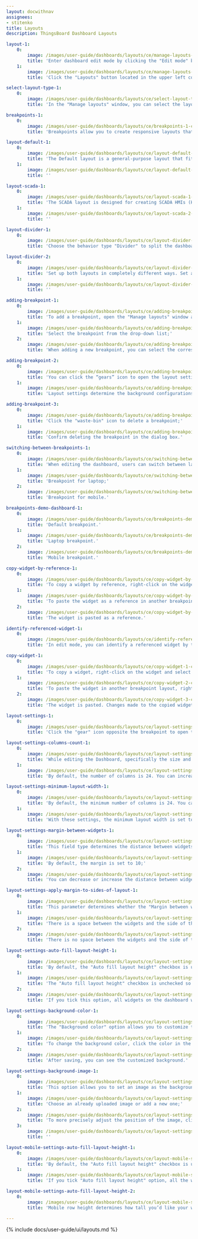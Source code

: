 ```yaml
---
layout: docwithnav
assignees:
- stitenko
title: Layouts
description: ThingsBoard Dashboard Layouts

layout-1:
    0:
        image: /images/user-guide/dashboards/layouts/ce/manage-layouts-1-ce.png
        title: 'Enter dashboard edit mode by clicking the "Edit mode" button in the upper right corner of the window;'
    1:
        image: /images/user-guide/dashboards/layouts/ce/manage-layouts-2-ce.png
        title: 'Click the "Layouts" button located in the upper left corner of the dashboard window. This will open the layout management window.'

select-layout-type-1:
    0:
        image: /images/user-guide/dashboards/layouts/ce/select-layout-type-1-ce.png
        title: 'In the "Manage layouts" window, you can select the layout type suitable for your needs: Default, SCADA, or Divider.'

breakpoints-1:
    0:
        image: /images/user-guide/dashboards/layouts/ce/breakpoints-1-ce.png
        title: 'Breakpoints allow you to create responsive layouts that adapt to different screen sizes. You can add and configure breakpoints to ensure your dashboard looks perfect on any device.'

layout-default-1:
    0:
        image: /images/user-guide/dashboards/layouts/ce/layout-default-1-ce.png
        title: 'The Default layout is a general-purpose layout that fits most dashboards. This layout type supports screen breakpoints for responsive design.'
    1:
        image: /images/user-guide/dashboards/layouts/ce/layout-default-2-ce.png
        title: ''

layout-scada-1:
    0:
        image: /images/user-guide/dashboards/layouts/ce/layout-scada-1-ce.png
        title: 'The SCADA layout is designed for creating SCADA HMIs (Human-Machine Interfaces) an typically consists of scalable widgets called SCADA symbols. '
    1:
        image: /images/user-guide/dashboards/layouts/ce/layout-scada-2-ce.png
        title: ''

layout-divider-1:
    0:
        image: /images/user-guide/dashboards/layouts/ce/layout-divider-1-ce.png
        title: 'Choose the behavior type "Divider" to split the dashboard into two separate sections: left and right. You can configure the width of these sub-layouts using either a fixed pixel value or a percentage of the screen width.'

layout-divider-2:
    0:
        image: /images/user-guide/dashboards/layouts/ce/layout-divider-2-ce.png
        title: 'Set up both layouts in completely different ways. Set a different background for each window. And resize the window sizes in a certain percentage ratio to each other. Then save changes.'
    1:
        image: /images/user-guide/dashboards/layouts/ce/layout-divider-3-ce.png
        title: ''

adding-breakpoint-1:
    0:
        image: /images/user-guide/dashboards/layouts/ce/adding-breakpoint-1-ce.png
        title: 'To add a breakpoint, open the "Manage layouts" window and click the "+" button in the breakpoints table;'
    1:
        image: /images/user-guide/dashboards/layouts/ce/adding-breakpoint-2-ce.png
        title: 'Select the breakpoint from the drop-down list;'
    2:
        image: /images/user-guide/dashboards/layouts/ce/adding-breakpoint-3-ce.png
        title: 'When adding a new breakpoint, you can select the corresponding screen resolution and copy both widgets and layout settings from another breakpoint. Click "Add".'

adding-breakpoint-2:
    0:
        image: /images/user-guide/dashboards/layouts/ce/adding-breakpoint-4-ce.png
        title: 'You can click the “gears” icon to open the layout settings for that breakpoint;'
    1:
        image: /images/user-guide/dashboards/layouts/ce/adding-breakpoint-5-ce.png
        title: 'Layout settings determine the background configurations of the dashboard and how widgets will be arranged on it.'

adding-breakpoint-3:
    0:
        image: /images/user-guide/dashboards/layouts/ce/adding-breakpoint-6-ce.png
        title: 'Click the "waste-bin" icon to delete a breakpoint;'
    1:
        image: /images/user-guide/dashboards/layouts/ce/adding-breakpoint-7-ce.png
        title: 'Confirm deleting the breakpoint in the dialog box.'

switching-between-breakpoints-1:
    0:
        image: /images/user-guide/dashboards/layouts/ce/switching-between-breakpoints-1-ce.png
        title: 'When editing the dashboard, users can switch between layouts using the combobox located in the top-left corner of the screen;'
    1:
        image: /images/user-guide/dashboards/layouts/ce/switching-between-breakpoints-2-ce.png
        title: 'Breakpoint for laptop;'
    2:
        image: /images/user-guide/dashboards/layouts/ce/switching-between-breakpoints-3-ce.png
        title: 'Breakpoint for mobile.'

breakpoints-demo-dashboard-1:
    0:
        image: /images/user-guide/dashboards/layouts/ce/breakpoints-demo-dashboard-1-ce.png
        title: 'Default breakpoint.'
    1:
        image: /images/user-guide/dashboards/layouts/ce/breakpoints-demo-dashboard-2-ce.png
        title: 'Laptop breakpoint.'
    2:
        image: /images/user-guide/dashboards/layouts/ce/breakpoints-demo-dashboard-3-ce.png
        title: 'Mobile breakpoint.'

copy-widget-by-reference-1:
    0:
        image: /images/user-guide/dashboards/layouts/ce/copy-widget-by-reference-1-ce.png
        title: 'To copy a widget by reference, right-click on the widget and select "Copy reference" (Ctrl+R);'
    1:
        image: /images/user-guide/dashboards/layouts/ce/copy-widget-by-reference-2-ce.png
        title: 'To paste the widget as a reference in another breakpoint layout, right-click on the empty space and select "Paste reference" (Ctrl+I);'
    2:
        image: /images/user-guide/dashboards/layouts/ce/copy-widget-by-reference-3-ce.png
        title: 'The widget is pasted as a reference.'

identify-referenced-widget-1:
    0:
        image: /images/user-guide/dashboards/layouts/ce/identify-referenced-widget-1-ce.png
        title: 'In edit mode, you can identify a referenced widget by the presence of a "Reference" button in the widget&#39;s edit panel.'

copy-widget-1:
    0:
        image: /images/user-guide/dashboards/layouts/ce/copy-widget-1-ce.png
        title: 'To copy a widget, right-click on the widget and select "Copy" (Ctrl+C);'
    1:
        image: /images/user-guide/dashboards/layouts/ce/copy-widget-2-ce.png
        title: 'To paste the widget in another breakpoint layout, right-click on the empty space and select "Paste" (Ctrl+V);'
    2:
        image: /images/user-guide/dashboards/layouts/ce/copy-widget-3-ce.png
        title: 'The widget is pasted. Changes made to the copied widget will not affect the original widget.'

layout-settings-1:
    0:
        image: /images/user-guide/dashboards/layouts/ce/layout-settings-1-ce.png
        title: 'Click the "gear" icon opposite the breakpoint to open the layout settings.'

layout-settings-columns-count-1:
    0:
        image: /images/user-guide/dashboards/layouts/ce/layout-settings-columns-count-1-ce.png
        title: 'While editing the Dashboard, specifically the size and space of your widgets, you can notice a whitish grid on a gray background. These are columns that determine how many widgets can fit horizontally on the dashboard;'
    1:
        image: /images/user-guide/dashboards/layouts/ce/layout-settings-columns-count-2-ce.png
        title: 'By default, the number of columns is 24. You can increase or decrease their number. The minimum number of columns is 10. The maximum number is 1000 columns.'

layout-settings-minimum-layout-width-1:
    0:
        image: /images/user-guide/dashboards/layouts/ce/layout-settings-minimum-layout-width-1-ce.png
        title: 'By default, the minimum number of columns is 24. You can increase or decrease this number. The minimum number of columns is 10. We recommend that the value of this parameter be equal to or more than the column count.'
    1:
        image: /images/user-guide/dashboards/layouts/ce/layout-settings-minimum-layout-width-2-ce.png
        title: 'With these settings, the minimum layout width is set to 10 columns.'

layout-settings-margin-between-widgets-1:
    0:
        image: /images/user-guide/dashboards/layouts/ce/layout-settings-margin-between-widgets-1-ce.png
        title: 'This field type determines the distance between widgets;'
    1:
        image: /images/user-guide/dashboards/layouts/ce/layout-settings-margin-between-widgets-2-ce.png
        title: 'By default, the margin is set to 10;'
    2:
        image: /images/user-guide/dashboards/layouts/ce/layout-settings-margin-between-widgets-3-ce.png
        title: 'You can decrease or increase the distance between widgets.'

layout-settings-apply-margin-to-sides-of-layout-1:
    0:
        image: /images/user-guide/dashboards/layouts/ce/layout-settings-apply-margin-to-sides-of-layout-1-ce.png
        title: 'This parameter determines whether the "Margin between widgets" value should be applied to the sides of the layout;'
    1:
        image: /images/user-guide/dashboards/layouts/ce/layout-settings-apply-margin-to-sides-of-layout-2-ce.png
        title: 'There is a space between the widgets and the side of the layout;'
    2:
        image: /images/user-guide/dashboards/layouts/ce/layout-settings-apply-margin-to-sides-of-layout-3-ce.png
        title: 'There is no space between the widgets and the side of the layout.'

layout-settings-auto-fill-layout-height-1:
    0:
        image: /images/user-guide/dashboards/layouts/ce/layout-settings-auto-fill-layout-height-1-ce.png
        title: 'By default, the "Auto fill layout height" checkbox is unchecked;'
    1:
        image: /images/user-guide/dashboards/layouts/ce/layout-settings-auto-fill-layout-height-2-ce.png
        title: 'The "Auto fill layout height" checkbox is unchecked so that you can freely adjust the size of the widgets;'
    2:
        image: /images/user-guide/dashboards/layouts/ce/layout-settings-auto-fill-layout-height-3-ce.png
        title: 'If you tick this option, all widgets on the dashboard will fill the screen space vertically.'

layout-settings-background-color-1:
    0:
        image: /images/user-guide/dashboards/layouts/ce/layout-settings-background-color-1-ce.png
        title: 'The "Background color" option allows you to customize the color that you&#39;d like to be on the dashboard&#39;s background;'
    1:
        image: /images/user-guide/dashboards/layouts/ce/layout-settings-background-color-2-ce.png
        title: 'To change the background color, click the color in the small square on the right in the background color section. In the popup window, select the desired color and transparency. Then click "Select". Afterward, apply the layout settings;'
    2:
        image: /images/user-guide/dashboards/layouts/ce/layout-settings-background-color-3-ce.png
        title: 'After saving, you can see the customized background.'

layout-settings-background-image-1:
    0:
        image: /images/user-guide/dashboards/layouts/ce/layout-settings-background-image-1-ce.png
        title: 'This option allows you to set an image as the background of the dashboard. You can choose an image from the Image gallery or set a direct link. To select an image from the gallery, click "Browse from gallery";'
    1:
        image: /images/user-guide/dashboards/layouts/ce/layout-settings-background-image-2-ce.png
        title: 'Choose an already uploaded image or add a new one;'
    2:
        image: /images/user-guide/dashboards/layouts/ce/layout-settings-background-image-3-ce.png
        title: 'To more precisely adjust the position of the image, click the dropdown menu of the "Background size mode" section and select how exactly the image will fill the background space. For example, let&#39;s choose "Cover" and click "Save" to see how the background has changed.'
    3:
        image: /images/user-guide/dashboards/layouts/ce/layout-settings-background-image-4-ce.png
        title: ''

layout-mobile-settings-auto-fill-layout-height-1:
    0:
        image: /images/user-guide/dashboards/layouts/ce/layout-mobile-settings-auto-fill-layout-height-1-ce.png
        title: 'By default, the "Auto fill layout height" checkbox is unchecked so that you can freely adjust the size of the widgets for your mobile device;'
    1:
        image: /images/user-guide/dashboards/layouts/ce/layout-mobile-settings-auto-fill-layout-height-2-ce.png
        title: 'If you tick "Auto fill layout height" option, all the widgets on the Dashboard will fill in vertically in the space of the screen.'

layout-mobile-settings-auto-fill-layout-height-2:
    0:
        image: /images/user-guide/dashboards/layouts/ce/layout-mobile-settings-auto-fill-layout-height-3-ce.png
        title: 'Mobile row height determines how tall you’d like your widgets to be on your mobile device.'

---
```


{% include docs/user-guide/ui/layouts.md %}